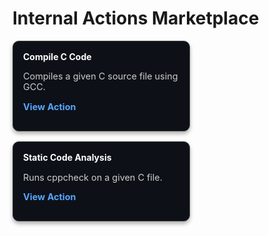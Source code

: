 # Internal Actions Marketplace

<style>
.cards {
  display: flex;
  flex-wrap: wrap;
  gap: 1rem;
  margin-top: 1rem;
}
.card {
  background: #0d1117;
  padding: 1rem;
  width: 250px;
  border-radius: 10px;
  border: 1px solid #444;
  color: white;
  box-shadow: 0 4px 6px rgba(0,0,0,0.3);
}
.card h4 {
  margin-top: 0;
  margin-bottom: 0.5rem;
}
.card p {
  font-size: 0.9rem;
  color: #ccc;
}
.card a {
  color: #58a6ff;
  text-decoration: none;
  font-weight: bold;
}
.card a:hover {
  text-decoration: underline;
}
</style>

<div class="cards">
  <div class="card">
    <h4>Compile C Code</h4>
    <p>Compiles a given C source file using GCC.</p>
    <p><a href="actions/compile/">View Action</a></p>
  </div>

  <div class="card">
    <h4>Static Code Analysis</h4>
    <p>Runs cppcheck on a given C file.</p>
    <p><a href="actions/cppcheck/">View Action</a></p>
  </div>
</div>
